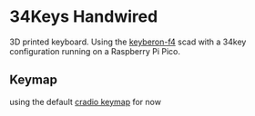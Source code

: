 # 34Keys Handwired

3D printed keyboard. Using the [keyberon-f4](https://github.com/TeXitoi/keyberon-f4) scad with a 34key configuration running on a Raspberry Pi Pico.


## Keymap

using the default [cradio keymap](https://github.com/zmkfirmware/zmk/blob/main/app/boards/shields/cradio/cradio.keymap) for now 